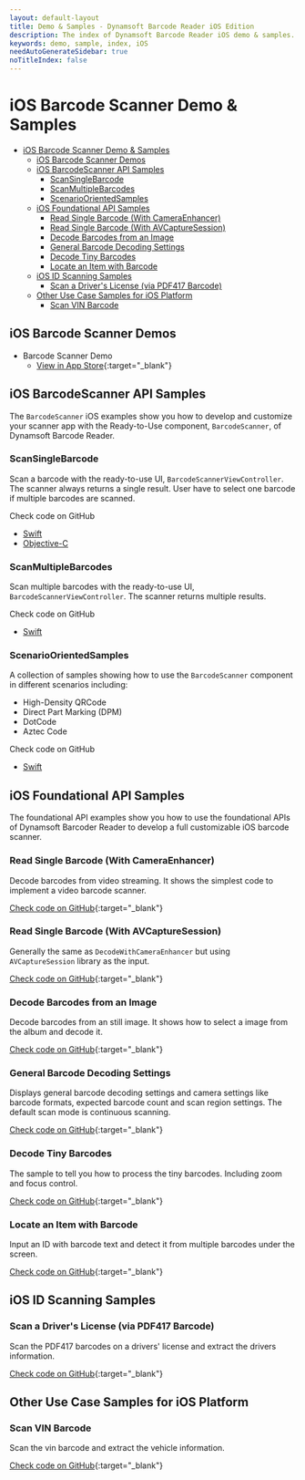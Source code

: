 ```yaml
---
layout: default-layout
title: Demo & Samples - Dynamsoft Barcode Reader iOS Edition
description: The index of Dynamsoft Barcode Reader iOS demo & samples.
keywords: demo, sample, index, iOS
needAutoGenerateSidebar: true
noTitleIndex: false
---
```


# iOS Barcode Scanner Demo & Samples

- [iOS Barcode Scanner Demo \& Samples](#ios-barcode-scanner-demo--samples)
	- [iOS Barcode Scanner Demos](#ios-barcode-scanner-demos)
	- [iOS BarcodeScanner API Samples](#ios-barcodescanner-api-samples)
		- [ScanSingleBarcode](#scansinglebarcode)
		- [ScanMultipleBarcodes](#scanmultiplebarcodes)
		- [ScenarioOrientedSamples](#scenarioorientedsamples)
	- [iOS Foundational API Samples](#ios-foundational-api-samples)
		- [Read Single Barcode (With CameraEnhancer)](#read-single-barcode-with-cameraenhancer)
		- [Read Single Barcode (With AVCaptureSession)](#read-single-barcode-with-avcapturesession)
		- [Decode Barcodes from an Image](#decode-barcodes-from-an-image)
		- [General Barcode Decoding Settings](#general-barcode-decoding-settings)
		- [Decode Tiny Barcodes](#decode-tiny-barcodes)
		- [Locate an Item with Barcode](#locate-an-item-with-barcode)
	- [iOS ID Scanning Samples](#ios-id-scanning-samples)
		- [Scan a Driver's License (via PDF417 Barcode)](#scan-a-drivers-license-via-pdf417-barcode)
	- [Other Use Case Samples for iOS Platform](#other-use-case-samples-for-ios-platform)
		- [Scan VIN Barcode](#scan-vin-barcode)

## iOS Barcode Scanner Demos

- Barcode Scanner Demo
  - [View in App Store](https://apps.apple.com/us/app/dynamsoft-barcode-scanner-demo/id1120581630){:target="_blank"}

## iOS BarcodeScanner API Samples

The `BarcodeScanner` iOS examples show you how to develop and customize your scanner app with the Ready-to-Use component, `BarcodeScanner`, of Dynamsoft Barcode Reader.

### ScanSingleBarcode

Scan a barcode with the ready-to-use UI, `BarcodeScannerViewController`. The scanner always returns a single result. User have to select one barcode if multiple barcodes are scanned.

Check code on GitHub

- [Swift](https://github.com/Dynamsoft/barcode-reader-mobile-samples/tree/v10.4.3000/ios/BarcodeScannerAPISamples/ScanSingleBarcode)
- [Objective-C](https://github.com/Dynamsoft/barcode-reader-mobile-samples/tree/v10.4.3000/ios/BarcodeScannerAPISamples/ScanSingleBarcodeObjc)

### ScanMultipleBarcodes

Scan multiple barcodes with the ready-to-use UI, `BarcodeScannerViewController`. The scanner returns multiple results.

Check code on GitHub

- [Swift](https://github.com/Dynamsoft/barcode-reader-mobile-samples/tree/v10.4.3000/ios/BarcodeScannerAPISamples/ScanMultipleBarcodes)

### ScenarioOrientedSamples

A collection of samples showing how to use the `BarcodeScanner` component in different scenarios including:

- High-Density QRCode
- Direct Part Marking (DPM)
- DotCode
- Aztec Code

Check code on GitHub

- [Swift](https://github.com/Dynamsoft/barcode-reader-mobile-samples/tree/v10.4.3000/ios/BarcodeScannerAPISamples/ScenarioOrientedSamples)

## iOS Foundational API Samples

The foundational API examples show you how to use the foundational APIs of Dynamsoft Barcoder Reader to develop a full customizable iOS barcode scanner.

### Read Single Barcode (With CameraEnhancer)

Decode barcodes from video streaming. It shows the simplest code to implement a video barcode scanner.

[Check code on GitHub](https://github.com/Dynamsoft/barcode-reader-mobile-samples/tree/v10.4.3000/ios/FoundationalAPISamples/DecodeWithCameraEnhancer){:target="_blank"}

### Read Single Barcode (With AVCaptureSession)

Generally the same as `DecodeWithCameraEnhancer` but using `AVCaptureSession` library as the input.

[Check code on GitHub](https://github.com/Dynamsoft/barcode-reader-mobile-samples/tree/v10.4.3000/ios/FoundationalAPISamples/DecodeWithAVCaptureSession){:target="_blank"}

### Decode Barcodes from an Image

Decode barcodes from an still image. It shows how to select a image from the album and decode it.

[Check code on GitHub](https://github.com/Dynamsoft/barcode-reader-mobile-samples/tree/v10.4.3000/ios/FoundationalAPISamples/DecodeFromAnImage){:target="_blank"}

### General Barcode Decoding Settings

Displays general barcode decoding settings and camera settings like barcode formats, expected barcode count and scan region settings. The default scan mode is continuous scanning.

[Check code on GitHub](https://github.com/Dynamsoft/barcode-reader-mobile-samples/tree/v10.4.3000/ios/FoundationalAPISamples/GeneralSettings){:target="_blank"}

### Decode Tiny Barcodes

The sample to tell you how to process the tiny barcodes. Including zoom and focus control.

[Check code on GitHub](https://github.com/Dynamsoft/barcode-reader-mobile-samples/tree/v10.4.3000/ios/FoundationalAPISamples/TinyBarcodeDecoding){:target="_blank"}

### Locate an Item with Barcode

Input an ID with barcode text and detect it from multiple barcodes under the screen.

[Check code on GitHub](https://github.com/Dynamsoft/barcode-reader-mobile-samples/tree/v10.4.3000/ios/FoundationalAPISamples/LocateAnItemWithBarcode){:target="_blank"}

## iOS ID Scanning Samples

### Scan a Driver's License (via PDF417 Barcode)

Scan the PDF417 barcodes on a drivers' license and extract the drivers information.

[Check code on GitHub](https://github.com/Dynamsoft/capture-vision-mobile-samples/tree/dcv_v2.6.1003/ios/DriversLicenseScanner){:target="_blank"}

## Other Use Case Samples for iOS Platform

### Scan VIN Barcode

Scan the vin barcode and extract the vehicle information.

[Check code on GitHub](https://github.com/Dynamsoft/capture-vision-mobile-samples/tree/main/ios/VINScanner){:target="_blank"}
